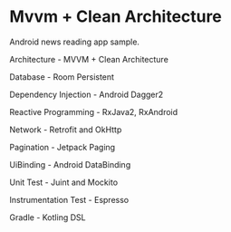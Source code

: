 # Mvvm + Clean Architecture
Android news reading app sample.

Architecture - MVVM + Clean Architecture

Database - Room Persistent

Dependency Injection - Android Dagger2

Reactive Programming - RxJava2, RxAndroid

Network - Retrofit and OkHttp

Pagination - Jetpack Paging

UiBinding - Android DataBinding

Unit Test - Juint and Mockito

Instrumentation Test - Espresso

Gradle - Kotling DSL
